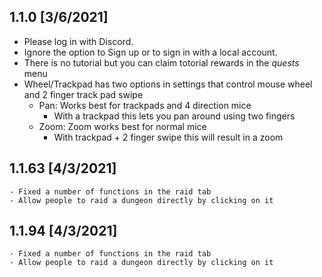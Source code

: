 ﻿## 1.1.0 [3/6/2021]
  - Please log in with Discord.
   - Ignore the option to Sign up or to sign in with a local account.
  - There is no tutorial but you can claim totorial rewards in the _quests_ menu
  - Wheel/Trackpad has two options in settings that control mouse wheel and 2 finger track pad swipe
    - Pan: Works best for trackpads and 4 direction mice
        - With a trackpad this lets you pan around using two fingers
    - Zoom: Zoom works best for normal mice
        - With trackpad + 2 finger swipe this will result in a zoom
## 1.1.63 [4/3/2021]
	- Fixed a number of functions in the raid tab
	- Allow people to raid a dungeon directly by clicking on it
## 1.1.94 [4/3/2021]
	- Fixed a number of functions in the raid tab
	- Allow people to raid a dungeon directly by clicking on it
